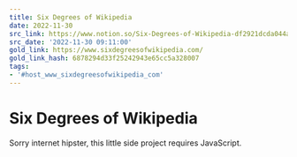 ```yaml
---
title: Six Degrees of Wikipedia
date: 2022-11-30
src_link: https://www.notion.so/Six-Degrees-of-Wikipedia-df2921dcda044a448457428169613b8c
src_date: '2022-11-30 09:11:00'
gold_link: https://www.sixdegreesofwikipedia.com/
gold_link_hash: 6878294d33f25242943e65cc5a328007
tags:
- '#host_www_sixdegreesofwikipedia_com'
---
```


Six Degrees of Wikipedia
========================

Sorry internet hipster, this little side project requires JavaScript.